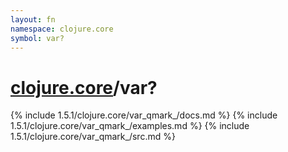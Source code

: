 ```yaml
---
layout: fn
namespace: clojure.core
symbol: var?
---
```


# [clojure.core](../)/var?

{% include 1.5.1/clojure.core/var_qmark_/docs.md %}
{% include 1.5.1/clojure.core/var_qmark_/examples.md %}
{% include 1.5.1/clojure.core/var_qmark_/src.md %}

